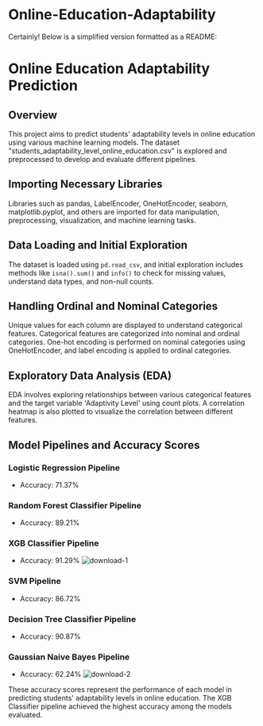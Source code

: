 # Online-Education-Adaptability

Certainly! Below is a simplified version formatted as a README:

# Online Education Adaptability Prediction

## Overview

This project aims to predict students' adaptability levels in online education using various machine learning models. The dataset "students_adaptability_level_online_education.csv" is explored and preprocessed to develop and evaluate different pipelines.

## Importing Necessary Libraries

Libraries such as pandas, LabelEncoder, OneHotEncoder, seaborn, matplotlib.pyplot, and others are imported for data manipulation, preprocessing, visualization, and machine learning tasks.

## Data Loading and Initial Exploration

The dataset is loaded using `pd.read_csv`, and initial exploration includes methods like `isna().sum()` and `info()` to check for missing values, understand data types, and non-null counts.

## Handling Ordinal and Nominal Categories

Unique values for each column are displayed to understand categorical features. Categorical features are categorized into nominal and ordinal categories. One-hot encoding is performed on nominal categories using OneHotEncoder, and label encoding is applied to ordinal categories.

## Exploratory Data Analysis (EDA)

EDA involves exploring relationships between various categorical features and the target variable 'Adaptivity Level' using count plots. A correlation heatmap is also plotted to visualize the correlation between different features.

<p align="center">
  <![download](https://github.com/justinlapidus25/Online-Education-Adaptability/assets/130884190/74ffc7ac-ffe6-4948-b414-53e8317d75d7)
>
</p>


## Model Pipelines and Accuracy Scores

### Logistic Regression Pipeline

- Accuracy: 71.37%

### Random Forest Classifier Pipeline

- Accuracy: 89.21%

### XGB Classifier Pipeline

- Accuracy: 91.29%
![download-1](https://github.com/justinlapidus25/Online-Education-Adaptability/assets/130884190/9ad536b3-a90b-4a4d-9776-01256d2da7a0)

### SVM Pipeline

- Accuracy: 86.72%

### Decision Tree Classifier Pipeline

- Accuracy: 90.87%

### Gaussian Naive Bayes Pipeline

- Accuracy: 62.24%
![download-2](https://github.com/justinlapidus25/Online-Education-Adaptability/assets/130884190/a8e73315-a614-48c4-b9d0-6be6fed7dfc0)


These accuracy scores represent the performance of each model in predicting students' adaptability levels in online education. The XGB Classifier pipeline achieved the highest accuracy among the models evaluated.
